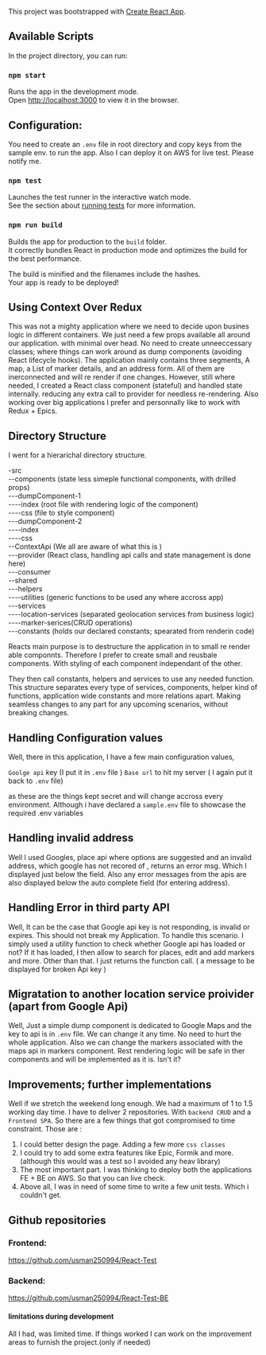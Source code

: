 This project was bootstrapped with [Create React App](https://github.com/facebook/create-react-app).

## Available Scripts

In the project directory, you can run:

### `npm start`

Runs the app in the development mode.<br>
Open [http://localhost:3000](http://localhost:3000) to view it in the browser.

## Configuration:
You need to create an `.env` file in root directory and copy keys from the sample env. to run the app. Also I can deploy it on AWS for live test. Please notify me.

### `npm test`

Launches the test runner in the interactive watch mode.<br>
See the section about [running tests](https://facebook.github.io/create-react-app/docs/running-tests) for more information.

### `npm run build`

Builds the app for production to the `build` folder.<br>
It correctly bundles React in production mode and optimizes the build for the best performance.

The build is minified and the filenames include the hashes.<br>
Your app is ready to be deployed!
                          
## Using Context Over Redux
 
 This was not a mighty application where we need to decide upon busines logic in different containers. We just need a few props available all around our application. with minimal over head. No need to create unneeccessary classes; where things can work around as dump components (avoiding React lifecycle hooks). The application mainly contains three segments, A map, a List of marker details, and an address form. All of them are inerconnected and will re render if one changes. However, still where needed, I created a React class component (stateful) and handled state internally. reducing any extra call to provider for needless re-rendering. Also working over big applications I prefer and personnally like to work with Redux + Epics.

## Directory Structure

I went for a hierarichal directory structure. 
 
 -src<br>
--components (state less simeple functional components, with drilled props)<br>
---dumpComponent-1<br>
----index (root file with rendering logic of the component)<br>
----css (file to style component)<br>
---dumpComponent-2 <br>
----index<br>
----css<br>
--ContextApi  (We all are aware of what this is )<br>
---provider (React class, handling api calls and state management is done here)<br>
---consumer<br>
--shared<br>
---helpers<br>
----utilities (generic functions to be used any where accross app)<br>
---services<br>
----location-services (separated geolocation services from business logic)<br>
----marker-serices(CRUD operations)<br>
---constants (holds our declared constants; spearated from renderin code)<br>

Reacts main purpose is to destructure the application in to small re render able componnts.
Therefore I prefer to create small and reusbale components. With styling of each component independant of the other.

They then call constants, helpers and services to use any needed function. 
This structure separates every type of services, components, helper kind of functions, application wide constants and more relations apart. Making seamless changes to any part for any upcoming scenarios, without breaking changes.

## Handling Configuration values

Well, there in this application, I have a few main configuration values,

`Goolge api` key  (I put it in `.env` file )
`Base url` to hit my server (  I again put it back to `.env` file)

as these are the things kept secret and will change accross every environment. Although i have declared a `sample.env` file to showcase the required .env variables 

## Handling invalid address

Well I used Googles, place api where options are suggested and an invalid address, which google has not recored of , returns an error msg. Which I displayed just below the field. Also any error messages from the apis are also displayed below the auto complete field (for entering address).

## Handling Error in third party API

Well, It can be the case that Google api key is not responding, is invalid or expires. This should not break my Application. To handle this scenario. I simply used a utility function to check whether Google api has loaded or not? If it has loaded, I then allow to search for places, edit and add markers and more. Other than that. I just returns the function call. 
( a message to be displayed for broken Api key )

## Migratation to another location service proivider (apart from Google Api)

Well, Just a simple dump component is dedicated to Google Maps and  the key to api is in `.env`
file. We can change it any time. No need to hurt the whole application. Also we can change the markers associated with the maps api in markers component. Rest rendering logic will be safe in ther components and will be implemented as it is. Isn't it? 

## Improvements; further implementations

Well  if we stretch the weekend long enough. We had a maximum of 1 to 1.5 working day time. I have to deliver 2 repositories. With `backend CRUD` and a `Frontend SPA`. So there are a few things that got compromised to time constraint.
Those are :

1. I could better design the page. Adding a few more `css classes`
2. I could try to add some extra features like Epic, Formik and more. 
   (although this would was a  test so I avoided any heav library)
3. The most important part. I was thinking to deploy both the applications FE + BE on AWS. So     that you can live check.
4. Above all, I was in need of some time to write a few unit tests. Which i couldn't get. 

## Github repositories

### Frontend: 
https://github.com/usman250994/React-Test

### Backend:
https://github.com/usman250994/React-Test-BE

#### limitations during development

All I had, was limited time. If things worked I can work on the improvement areas to furnish the project.(only if needed)
